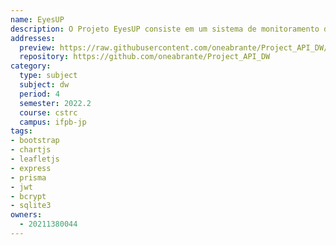 ```yaml
---
name: EyesUP
description: O Projeto EyesUP consiste em um sistema de monitoramento de aplicações WEB e API's desenvolvido na disciplina de Desenvolvimento WEB do curso de Tecnologia de Redes de Computadores do IFPB - Campus JP
addresses:
  preview: https://raw.githubusercontent.com/oneabrante/Project_API_DW/master/public/assets/pattention1.png
  repository: https://github.com/oneabrante/Project_API_DW
category:
  type: subject
  subject: dw
  period: 4
  semester: 2022.2
  course: cstrc
  campus: ifpb-jp
tags:
- bootstrap
- chartjs
- leafletjs
- express
- prisma
- jwt
- bcrypt
- sqlite3
owners:
  - 20211380044
---
```

